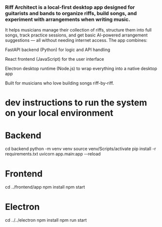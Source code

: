 ### Riff Architect is a local-first desktop app designed for guitarists and bands to organize riffs, build songs, and experiment with arrangements when writing music. ###

It helps musicians manage their collection of riffs, structure them into full songs, track practice sessions, and get basic AI-powered arrangement suggestions — all without needing internet access.
The app combines:

FastAPI backend (Python) for logic and API handling

React frontend (JavaScript) for the user interface

Electron desktop runtime (Node.js) to wrap everything into a native desktop app

Built for musicians who love building songs riff-by-riff.

# dev instructions to run the system on your local environment

# Backend
cd backend
python -m venv venv
source venv/Scripts/activate
pip install -r requirements.txt
uvicorn app.main:app --reload

# Frontend
cd ../frontend/app
npm install
npm start

# Electron
cd ../../electron
npm install
npm run start
